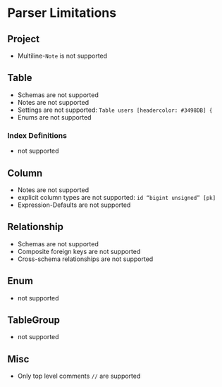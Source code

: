 # Parser Limitations

## Project
- Multiline-`Note` is not supported

## Table
- Schemas are not supported
- Notes are not supported 
- Settings are not supported: `Table users [headercolor: #3498DB] {`
- Enums are not supported
### Index Definitions
- not supported 

## Column
- Notes are not supported 
- explicit column types are not supported: `id “bigint unsigned” [pk]`
- Expression-Defaults are not supported 

## Relationship
- Schemas are not supported
- Composite foreign keys are not supported
- Cross-schema relationships are not supported

## Enum
- not supported

## TableGroup
- not supported

## Misc
- Only top level comments `//` are supported
